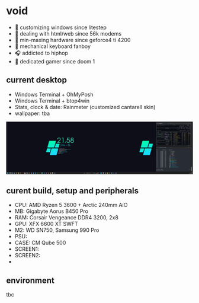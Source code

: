 # void
- :art: customizing windows since litestep 
- :floppy_disk: dealing with html/web since 56k modems
- :hammer: min-maxing hardware since geforce4 ti 4200
- :honey_pot: mechanical keyboard fanboy
- :headphones: addicted to hiphop
- :floppy_disk: dedicated gamer since doom 1

## current desktop
- Windows Terminal + OhMyPosh
- Windows Terminal + btop4win
- Stats, clock & date: Rainmeter (customized cantarell skin)
- wallpaper: tba
  
![dekstop:lates](desktop-040524.png "desktop-040524")

## curent build, setup and peripherals
- CPU: AMD Ryzen 5 3600 + Arctic 240mm AiO
- MB: Gigabyte Aorus B450 Pro
- RAM: Corsair Vengeance DDR4 3200, 2x8
- GPU: XFX 6600 XT SWFT
- M2: WD SN750, Samsung 990 Pro
- PSU: 
- CASE: CM Qube 500
- SCREEN1: 
- SCREEN2:
- 

## environment
tbc
